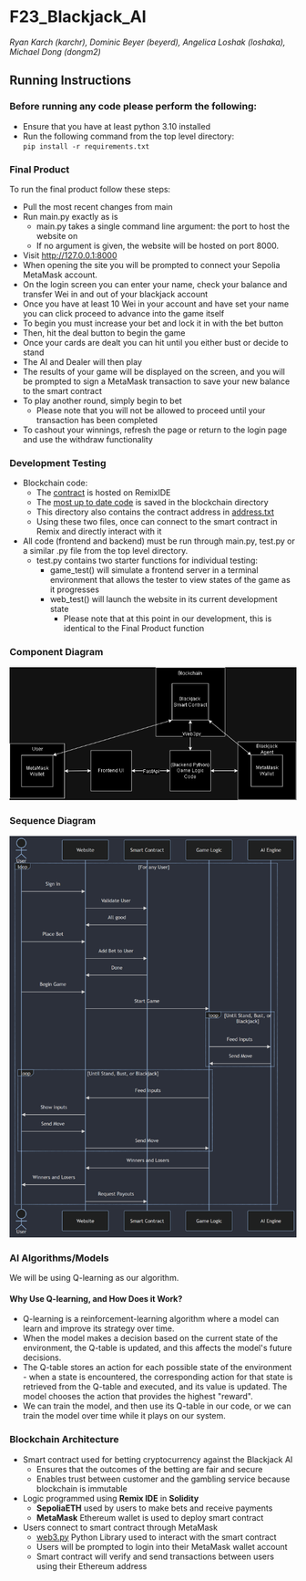 # F23_Blackjack_AI
*Ryan Karch (karchr), Dominic Beyer (beyerd), Angelica Loshak (loshaka), Michael Dong (dongm2)*

## Running Instructions
### Before running any code please perform the following:
- Ensure that you have at least python 3.10 installed
- Run the following command from the top level directory:\
  `pip install -r requirements.txt`
### Final Product
To run the final product follow these steps:
- Pull the most recent changes from main
- Run main.py exactly as is
  - main.py takes a single command line argument: the port to host the website on
  - If no argument is given, the website will be hosted on port 8000.
- Visit http://127.0.0.1:8000
- When opening the site you will be prompted to connect your Sepolia MetaMask account.
- On the login screen you can enter your name, check your balance and transfer Wei in and out of your blackjack account
- Once you have at least 10 Wei in your account and have set your name you can click proceed to advance into the game itself
- To begin you must increase your bet and lock it in with the bet button
- Then, hit the deal button to begin the game
- Once your cards are dealt you can hit until you either bust or decide to stand
- The AI and Dealer will then play
- The results of your game will be displayed on the screen, and you will be prompted to sign a MetaMask transaction to save your new balance to the smart contract
- To play another round, simply begin to bet
  - Please note that you will not be allowed to proceed until your transaction has been completed
- To cashout your winnings, refresh the page or return to the login page and use the withdraw functionality
### Development Testing
- Blockchain code:
  - The [contract](https://sepolia.etherscan.io/address/0x8288b1e33c9035efbd037ebcc3f6a5a34afe49e8) is hosted on RemixIDE
  - The [most up to date code](https://github.com/AI-and-Blockchain/F23_Blackjack_AI/blob/main/blockchain/BlackjackBettingContract.sol) is saved in the blockchain directory
  - This directory also contains the contract address in [address.txt](https://github.com/AI-and-Blockchain/F23_Blackjack_AI/blob/main/blockchain/address.txt)
  - Using these two files, once can connect to the smart contract in Remix and directly interact with it
- All code (frontend and backend) must be run through main.py, test.py or a similar .py file from the top level directory.
  - test.py contains two starter functions for individual testing:
    - game_test() will simulate a frontend server in a terminal environment that allows the tester to view states of the game as it progresses
    - web_test() will launch the website in its current development state
      - Please note that at this point in our development, this is identical to the Final Product function

### Component Diagram
![image](assets/ComponentDiagram.png)

### Sequence Diagram
![image](assets/SequenceDiagram.png)

### AI Algorithms/Models

We will be using Q-learning as our algorithm.

#### Why Use Q-learning, and How Does it Work?

* Q-learning is a reinforcement-learning algorithm where a model can learn and improve its strategy over time.
* When the model makes a decision based on the current state of the environment, the Q-table is updated, and this affects the model's future decisions.
* The Q-table stores an action for each possible state of the environment - when a state is encountered, the corresponding action for that state is retrieved from the Q-table and executed, and its value is updated. The model chooses the action that provides the highest "reward".
* We can train the model, and then use its Q-table in our code, or we can train the model over time while it plays on our system.

### Blockchain Architecture
* Smart contract used for betting cryptocurrency against the Blackjack AI
    * Ensures that the outcomes of the betting are fair and secure
    * Enables trust between customer and the gambling service because blockchain is immutable
* Logic programmed using **Remix IDE** in **Solidity**
    * **SepoliaETH** used by users to make bets and receive payments
    * **MetaMask** Ethereum wallet is used to deploy smart contract 
* Users connect to smart contract through MetaMask
    * [web3.py](https://web3py.readthedocs.io/en/stable/) Python Library used to interact with the smart contract
    * Users will be prompted to login into their MetaMask wallet account
    * Smart contract will verify and send transactions between users using their Ethereum address
